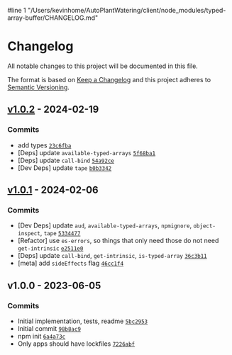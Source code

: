 #line 1 "/Users/kevinhome/AutoPlantWatering/client/node_modules/typed-array-buffer/CHANGELOG.md"
# Changelog

All notable changes to this project will be documented in this file.

The format is based on [Keep a Changelog](https://keepachangelog.com/en/1.0.0/)
and this project adheres to [Semantic Versioning](https://semver.org/spec/v2.0.0.html).

## [v1.0.2](https://github.com/ljharb/typed-array-buffer/compare/v1.0.1...v1.0.2) - 2024-02-19

### Commits

- add types [`23c6fba`](https://github.com/ljharb/typed-array-buffer/commit/23c6fba167dbc8c1e9291eed3f68e64a5651075a)
- [Deps] update `available-typed-arrays` [`5f68ba1`](https://github.com/ljharb/typed-array-buffer/commit/5f68ba1fdcd004af46d529fbb08220de2254cf43)
- [Deps] update `call-bind` [`54a92ce`](https://github.com/ljharb/typed-array-buffer/commit/54a92ce4caf023c8680ffe64534ba881b78cdc17)
- [Dev Deps] update `tape` [`b0b3342`](https://github.com/ljharb/typed-array-buffer/commit/b0b3342bcbefae5f3dff01b0e3734b08ca927f58)

## [v1.0.1](https://github.com/ljharb/typed-array-buffer/compare/v1.0.0...v1.0.1) - 2024-02-06

### Commits

- [Dev Deps] update `aud`, `available-typed-arrays`, `npmignore`, `object-inspect`, `tape` [`5334477`](https://github.com/ljharb/typed-array-buffer/commit/53344773866f35820dc4deef1aa47ec7890f2b02)
- [Refactor] use `es-errors`, so things that only need those do not need `get-intrinsic` [`e2511e0`](https://github.com/ljharb/typed-array-buffer/commit/e2511e011a2331bd4a36ad6003a98b1cf766bc26)
- [Deps] update `call-bind`, `get-intrinsic`, `is-typed-array` [`36c3b11`](https://github.com/ljharb/typed-array-buffer/commit/36c3b11efc9bce98de8bee5f81dcae4305876893)
- [meta] add `sideEffects` flag [`46cc1f4`](https://github.com/ljharb/typed-array-buffer/commit/46cc1f4a8b8875fc6e84b33182602ec37655bbbd)

## v1.0.0 - 2023-06-05

### Commits

- Initial implementation, tests, readme [`5bc2953`](https://github.com/ljharb/typed-array-buffer/commit/5bc295337b4310659832fc08699a4d10c2dbbded)
- Initial commit [`98b8ac9`](https://github.com/ljharb/typed-array-buffer/commit/98b8ac90f407c368effa25d395aeea1d72e1d4b6)
- npm init [`6a4a73c`](https://github.com/ljharb/typed-array-buffer/commit/6a4a73c66b1f13fd17699c6500a4979003676696)
- Only apps should have lockfiles [`7226abf`](https://github.com/ljharb/typed-array-buffer/commit/7226abfda329b99dc25526c48740b076d128a7be)

